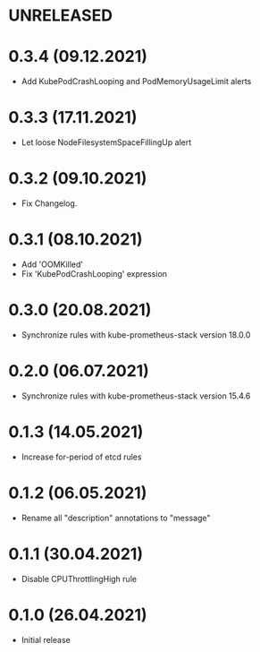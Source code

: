 # UNRELEASED

# 0.3.4 (09.12.2021)
- Add KubePodCrashLooping and PodMemoryUsageLimit alerts

# 0.3.3 (17.11.2021)
- Let loose NodeFilesystemSpaceFillingUp alert

# 0.3.2 (09.10.2021)
- Fix Changelog.

# 0.3.1 (08.10.2021)
- Add 'OOMKilled'
- Fix 'KubePodCrashLooping' expression

# 0.3.0 (20.08.2021)
- Synchronize rules with kube-prometheus-stack version 18.0.0

# 0.2.0 (06.07.2021)
- Synchronize rules with kube-prometheus-stack version 15.4.6

# 0.1.3 (14.05.2021)
- Increase for-period of etcd rules

# 0.1.2 (06.05.2021)
- Rename all "description" annotations to "message"

# 0.1.1 (30.04.2021)
- Disable CPUThrottlingHigh rule

# 0.1.0 (26.04.2021)
- Initial release
